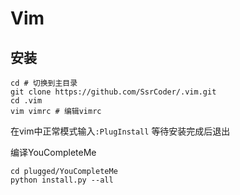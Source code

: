 # Vim

## 安装

```shell
cd # 切换到主目录
git clone https://github.com/SsrCoder/.vim.git
cd .vim
vim vimrc # 编辑vimrc
```

在vim中正常模式输入`:PlugInstall` 等待安装完成后退出

编译YouCompleteMe

```shell
cd plugged/YouCompleteMe
python install.py --all
```

